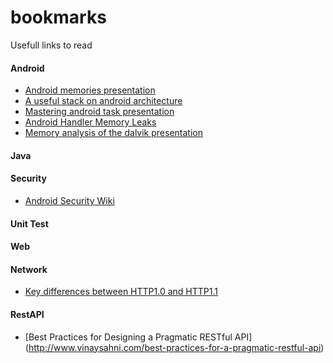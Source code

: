 # bookmarks
Usefull links to read


#### Android
- [Android memories presentation](https://speakerdeck.com/romainguy/android-memories)
- [A useful stack on android architecture](http://saulmm.github.io/2015/02/02/A%20useful%20stack%20on%20android%20%231,%20architecture/?utm_term=0_4eb677ad19-95a2a28863-337838825&utm_content=buffere9dec&utm_medium=social&utm_source=twitter.com&utm_campaign=buffer)
- [Mastering android task presentation](http://www.slideshare.net/RanNachmany/manipulating-android-tasks-and-back-stack)
- [Android Handler Memory Leaks](https://techblog.badoo.com/blog/2014/08/28/android-handler-memory-leaks?utm_content=bufferd5f63&utm_medium=social&utm_source=twitter.com&utm_campaign=buffer)
- [Memory analysis of the dalvik presentation](http://www.slideshare.net/SOURCEConference/forensic-memory-analysis-of-androids-dalvik-virtual-machine)

#### Java

#### Security
- [Android Security Wiki](https://androidsecuritywiki.com/)
 
#### Unit Test

#### Web

#### Network
- [Key differences between HTTP1.0 and HTTP1.1](http://www8.org/w8-papers/5c-protocols/key/key.html)

#### RestAPI
- [Best Practices for Designing a Pragmatic RESTful API] (http://www.vinaysahni.com/best-practices-for-a-pragmatic-restful-api)
